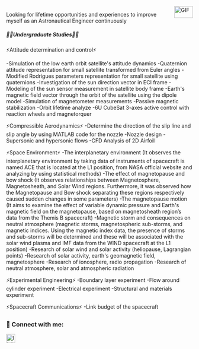 <img align="right" alt="GIF" src="https://github.com/abhisheknaiidu/abhisheknaiidu/blob/master/code.gif?raw=true" width="50" height="32" />

Looking for lifetime opportunities and experiences to improve myself as an Astronautical Engineer continuously

##### 👨‍🎓Undergraduate Studies👨‍🎓

<p>⚡Attitude determination and control⚡</p>
-Simulation of the low earth orbit satellite's attitude dynamics
-Quaternion attitude representation for small satellite transformed from Euler angles
-Modified Rodrigues parameters representation for small satellite using quaternions
-Investigation of the sun direction vector in ECI frame
-Modeling of the sun sensor measurement in satellite body frame
-Earth's magnetic field vector through the orbit of the satellite using the dipole model
-Simulation of magnetometer measurements
-Passive magnetic stabilization
-Orbit lifetime analyze
-6U CubeSat 3-axes active control with reaction wheels and magnetorquer

⚡Compressible Aerodynamics⚡
-Determine the direction of the slip line and slip angle by using MATLAB code for the nozzle
-Nozzle design
-Supersonic and hypersonic flows
-CFD Analysis of 2D Airfoil

⚡Space Environment⚡
-The interplanetary environment (It observes the interplanetary environment by taking data of instruments of spacecraft is named ACE that is located at the L1 position, from NASA official website and analyzing by using statistical methods)
-The effect of magnetopause and bow shock (It observes relationships between Magnetosphere, Magnetosheath, and Solar Wind regions. Furthermore, it was observed how the Magnetopause and Bow shock separating these regions respectively caused sudden changes in some parameters)
-The magnetopause motion (It aims to examine the effect of variable dynamic pressure and Earth's magnetic field on the magnetopause, based on magnetosheath region’s data from the Themis B spacecraft)
-Magnetic storm and consequences on neutral atmosphere (magnetic storms, magnetospheric sub-storms, and magnetic indices. Using the magnetic index data, the presence of storms and sub-storms will be determined and these will be associated with the solar wind plasma and IMF data from the WIND spacecraft at the L1 position)
-Research of solar wind and solar activity (heliopause, Lagrangian points)
-Research of solar activity, earth's geomagnetic field, magnetosphere
-Research of ionosphere, radio propagation
-Research of neutral atmosphere, solar and atmospheric radiation

⚡Experimental Engineering⚡
-Boundary layer experiment
-Flow around cylinder experiment
-Electrical experiment
-Structural and materials experiment

⚡Spacecraft Communications⚡
-Link budget of the spacecraft

### 📩 Connect with me:

[<img align="left" alt="linkedin | LinkedIn" width="24px" src="https://raw.githubusercontent.com/peterthehan/peterthehan/master/assets/linkedin.svg" />][linkedin]

<br />



[linkedin]: https://www.linkedin.com/in/balkiranil/

[gmail]: mailto:javelin.adcs@gmail.com
<br />
